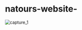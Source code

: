 # natours-website-
![capture_1](https://user-images.githubusercontent.com/53644546/108196973-c52ef780-713f-11eb-84fe-0af10b990c07.PNG)
